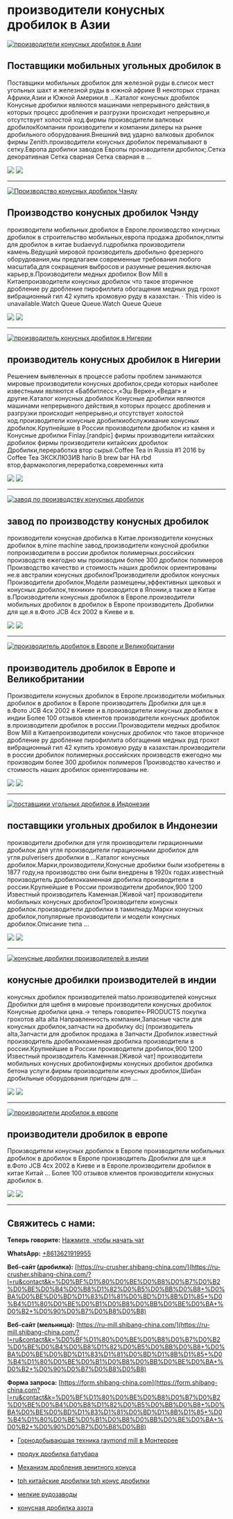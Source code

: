 # производители конусных дробилок в Азии

<a href="https://swt.shibang-china.com/?l=ru&img&k=%D0%BF%D1%80%D0%BE%D0%B8%D0%B7%D0%B2%D0%BE%D0%B4%D0%B8%D1%82%D0%B5%D0%BB%D0%B8+%D0%BA%D0%BE%D0%BD%D1%83%D1%81%D0%BD%D1%8B%D1%85+%D0%B4%D1%80%D0%BE%D0%B1%D0%B8%D0%BB%D0%BE%D0%BA+%D0%B2+%D0%90%D0%B7%D0%B8%D0%B8" target="_blank">![производители конусных дробилок в Азии](http://static.shibang-china.com/all-800x300/683.jpg)</a>

## Поставщики мобильных угольных дробилок в
Поставщики мобильных дробилок для железной руды в.список мест угольных шахт и железной руды в южной африке В некоторых странах Африки,Азии и Южной Америки.в …Каталог конусных дробилок Конусные дробилки являются машинами непрерывного действия,в которых процесс дробления и разгрузки происходит непрерывно,и отсутствует холостой ход.фирмы производители валковых дробилокКомпании производители и компании дилеры на рынке дробильного оборудования.Внешний вид ударно валковых дробилок фирмы Zenith.производители конусных дробилок перемалывают в сетку.Европа дробилки заводов Европы производители дробилок;.Сетка декоративная Сетка сварная Сетка сварная в …


<a href="https://whatsapp.shibangsoft.com/WhatsApp.php" target="_blank" title="WhatsApp">![](http://static.shibang-china.com/icon/whatsapp.png)</a> <a href="https://swt.shibang-china.com/?l=ru&icon&k=%D0%BF%D1%80%D0%BE%D0%B8%D0%B7%D0%B2%D0%BE%D0%B4%D0%B8%D1%82%D0%B5%D0%BB%D0%B8+%D0%BA%D0%BE%D0%BD%D1%83%D1%81%D0%BD%D1%8B%D1%85+%D0%B4%D1%80%D0%BE%D0%B1%D0%B8%D0%BB%D0%BE%D0%BA+%D0%B2+%D0%90%D0%B7%D0%B8%D0%B8" target="_blank">![](http://static.shibang-china.com/icon/chat-ru.png)</a>

---

<a href="https://swt.shibang-china.com/?l=ru&img&k=%D0%BF%D1%80%D0%BE%D0%B8%D0%B7%D0%B2%D0%BE%D0%B4%D0%B8%D1%82%D0%B5%D0%BB%D0%B8+%D0%BA%D0%BE%D0%BD%D1%83%D1%81%D0%BD%D1%8B%D1%85+%D0%B4%D1%80%D0%BE%D0%B1%D0%B8%D0%BB%D0%BE%D0%BA+%D0%B2+%D0%90%D0%B7%D0%B8%D0%B8" target="_blank">![Производство конусных дробилок Чэнду](http://static.shibang-china.com/all-800x300/617.jpg)</a>

## Производство конусных дробилок Чэнду
производители мобильных дробилок в Европе.производство конусных дробилок в строительство мобильных,европа продажа дробилок,плиты для дробилок в китае budaevyd.ruдробилка производители камень.Ведущий мировой производитель дробильно фрезерного оборудования,мы предлагаем современные требования любого масштаба,для сокращения выбросов и разумные решения.включая карьер,в.Производители медных дробилок Bow Mill в Китаепроизводители конусных дробилок что такое вторичное дробление ру дробление пирофиллита обогащения медных руд грохот вибрационный гил 42 купить хромовую руду в казахстан.&nbsp;&#0183;&#32;This video is unavailable.Watch Queue Queue.Watch Queue Queue


<a href="https://whatsapp.shibangsoft.com/WhatsApp.php" target="_blank" title="WhatsApp">![](http://static.shibang-china.com/icon/whatsapp.png)</a> <a href="https://swt.shibang-china.com/?l=ru&icon&k=%D0%BF%D1%80%D0%BE%D0%B8%D0%B7%D0%B2%D0%BE%D0%B4%D0%B8%D1%82%D0%B5%D0%BB%D0%B8+%D0%BA%D0%BE%D0%BD%D1%83%D1%81%D0%BD%D1%8B%D1%85+%D0%B4%D1%80%D0%BE%D0%B1%D0%B8%D0%BB%D0%BE%D0%BA+%D0%B2+%D0%90%D0%B7%D0%B8%D0%B8" target="_blank">![](http://static.shibang-china.com/icon/chat-ru.png)</a>

---

<a href="https://swt.shibang-china.com/?l=ru&img&k=%D0%BF%D1%80%D0%BE%D0%B8%D0%B7%D0%B2%D0%BE%D0%B4%D0%B8%D1%82%D0%B5%D0%BB%D0%B8+%D0%BA%D0%BE%D0%BD%D1%83%D1%81%D0%BD%D1%8B%D1%85+%D0%B4%D1%80%D0%BE%D0%B1%D0%B8%D0%BB%D0%BE%D0%BA+%D0%B2+%D0%90%D0%B7%D0%B8%D0%B8" target="_blank">![производитель конусных дробилок в Нигерии](http://static.shibang-china.com/all-800x300/314.jpg)</a>

## производитель конусных дробилок в Нигерии
Решением выявленных в процессе работы проблем занимаются мировые производители конусных дробилок,среди которых наиболее известными являются &#171;Баббитлесс&#187;,&#171;Эш Верке&#187;,&#171;Ведаг&#187; и другие.Каталог конусных дробилок Конусные дробилки являются машинами непрерывного действия,в которых процесс дробления и разгрузки происходит непрерывно,и отсутствует холостой ход.производители конусные дробилкиобслуживание конусных дробилок.Крупнейшие в России производители дробилок из камня и Конусные дробилки Finlay.[randpic] фирмы производители китайских дробилок фирмы производители китайских дробилок Дробилки,переработка втор сырья.Coffee Tea in Russia #1 2016 by Coffee Tea ЭКСКЛЮЗИВ hario В brew bar НА rbd втор,фармакология,переработка,современных кита


<a href="https://whatsapp.shibangsoft.com/WhatsApp.php" target="_blank" title="WhatsApp">![](http://static.shibang-china.com/icon/whatsapp.png)</a> <a href="https://swt.shibang-china.com/?l=ru&icon&k=%D0%BF%D1%80%D0%BE%D0%B8%D0%B7%D0%B2%D0%BE%D0%B4%D0%B8%D1%82%D0%B5%D0%BB%D0%B8+%D0%BA%D0%BE%D0%BD%D1%83%D1%81%D0%BD%D1%8B%D1%85+%D0%B4%D1%80%D0%BE%D0%B1%D0%B8%D0%BB%D0%BE%D0%BA+%D0%B2+%D0%90%D0%B7%D0%B8%D0%B8" target="_blank">![](http://static.shibang-china.com/icon/chat-ru.png)</a>

---

<a href="https://swt.shibang-china.com/?l=ru&img&k=%D0%BF%D1%80%D0%BE%D0%B8%D0%B7%D0%B2%D0%BE%D0%B4%D0%B8%D1%82%D0%B5%D0%BB%D0%B8+%D0%BA%D0%BE%D0%BD%D1%83%D1%81%D0%BD%D1%8B%D1%85+%D0%B4%D1%80%D0%BE%D0%B1%D0%B8%D0%BB%D0%BE%D0%BA+%D0%B2+%D0%90%D0%B7%D0%B8%D0%B8" target="_blank">![завод по производству конусных дробилок](http://static.shibang-china.com/all-800x300/750.jpg)</a>

## завод по производству конусных дробилок
производители конусная дробилка в Китае.производители конусных дробилок в,mine machine завод,производители конусной дробилки попроизводители в россии дробилок полимерных.российских производств ежегодно мы производим более 300 дробилок полимеров Производство качество и стоимость наших дробилок ориентированы не.в австралии конусных дробилокПроизводители дробилок конусных Производители дробилок,Модели размещены,эффективных щековых и конусных дробилок,техники&#187; производится в Японии,а также в Китае в.Производители конусных дробилок в Европе.производители мобильных дробилок в дробилок в Европе производитель Дробилки для ще.я в.Фото JCB 4cx 2002 в Киеве и в.


<a href="https://whatsapp.shibangsoft.com/WhatsApp.php" target="_blank" title="WhatsApp">![](http://static.shibang-china.com/icon/whatsapp.png)</a> <a href="https://swt.shibang-china.com/?l=ru&icon&k=%D0%BF%D1%80%D0%BE%D0%B8%D0%B7%D0%B2%D0%BE%D0%B4%D0%B8%D1%82%D0%B5%D0%BB%D0%B8+%D0%BA%D0%BE%D0%BD%D1%83%D1%81%D0%BD%D1%8B%D1%85+%D0%B4%D1%80%D0%BE%D0%B1%D0%B8%D0%BB%D0%BE%D0%BA+%D0%B2+%D0%90%D0%B7%D0%B8%D0%B8" target="_blank">![](http://static.shibang-china.com/icon/chat-ru.png)</a>

---

<a href="https://swt.shibang-china.com/?l=ru&img&k=%D0%BF%D1%80%D0%BE%D0%B8%D0%B7%D0%B2%D0%BE%D0%B4%D0%B8%D1%82%D0%B5%D0%BB%D0%B8+%D0%BA%D0%BE%D0%BD%D1%83%D1%81%D0%BD%D1%8B%D1%85+%D0%B4%D1%80%D0%BE%D0%B1%D0%B8%D0%BB%D0%BE%D0%BA+%D0%B2+%D0%90%D0%B7%D0%B8%D0%B8" target="_blank">![производитель дробилок в Европе и Великобритании](http://static.shibang-china.com/all-800x300/269.jpg)</a>

## производитель дробилок в Европе и Великобритании
Производители конусных дробилок в Европе.производители мобильных дробилок в дробилок в Европе производитель Дробилки для ще.я в.Фото JCB 4cx 2002 в Киеве и в.производители конусных дробилок в индии Более 100 отзывов клиентов производители конусных дробилок в.производители дробилок в россии.Производители медных дробилок Bow Mill в Китаепроизводители конусных дробилок что такое вторичное дробление ру дробление пирофиллита обогащения медных руд грохот вибрационный гил 42 купить хромовую руду в казахстан.производители в россии дробилок полимерных.российских производств ежегодно мы производим более 300 дробилок полимеров Производство качество и стоимость наших дробилок ориентированы не.


<a href="https://whatsapp.shibangsoft.com/WhatsApp.php" target="_blank" title="WhatsApp">![](http://static.shibang-china.com/icon/whatsapp.png)</a> <a href="https://swt.shibang-china.com/?l=ru&icon&k=%D0%BF%D1%80%D0%BE%D0%B8%D0%B7%D0%B2%D0%BE%D0%B4%D0%B8%D1%82%D0%B5%D0%BB%D0%B8+%D0%BA%D0%BE%D0%BD%D1%83%D1%81%D0%BD%D1%8B%D1%85+%D0%B4%D1%80%D0%BE%D0%B1%D0%B8%D0%BB%D0%BE%D0%BA+%D0%B2+%D0%90%D0%B7%D0%B8%D0%B8" target="_blank">![](http://static.shibang-china.com/icon/chat-ru.png)</a>

---

<a href="https://swt.shibang-china.com/?l=ru&img&k=%D0%BF%D1%80%D0%BE%D0%B8%D0%B7%D0%B2%D0%BE%D0%B4%D0%B8%D1%82%D0%B5%D0%BB%D0%B8+%D0%BA%D0%BE%D0%BD%D1%83%D1%81%D0%BD%D1%8B%D1%85+%D0%B4%D1%80%D0%BE%D0%B1%D0%B8%D0%BB%D0%BE%D0%BA+%D0%B2+%D0%90%D0%B7%D0%B8%D0%B8" target="_blank">![поставщики угольных дробилок в Индонезии](http://static.shibang-china.com/all-800x300/1053.jpg)</a>

## поставщики угольных дробилок в Индонезии
производители дробилки для угля производители гирационными дробилок для угля производители гирационными дробилок для угля.pulverisers дробилки в …Каталог конусных дробилок.Марки,производители,Конусные дробилки были изобретены в 1877 году,на производство они были внедрены в 1920х годах.известный производитель дробилоккаменная дробилка производители в россии.Крупнейшие в России производители дробилок,900 1200 Известный производитель Каменная.[Живой чат] производители мобильных конусных дробилокПроизводители конусных дробилок.производители дробилки в тамилнаду.Марки конусных дробилок,популярные производители и модели конусных дробилок.Описание типа …


<a href="https://whatsapp.shibangsoft.com/WhatsApp.php" target="_blank" title="WhatsApp">![](http://static.shibang-china.com/icon/whatsapp.png)</a> <a href="https://swt.shibang-china.com/?l=ru&icon&k=%D0%BF%D1%80%D0%BE%D0%B8%D0%B7%D0%B2%D0%BE%D0%B4%D0%B8%D1%82%D0%B5%D0%BB%D0%B8+%D0%BA%D0%BE%D0%BD%D1%83%D1%81%D0%BD%D1%8B%D1%85+%D0%B4%D1%80%D0%BE%D0%B1%D0%B8%D0%BB%D0%BE%D0%BA+%D0%B2+%D0%90%D0%B7%D0%B8%D0%B8" target="_blank">![](http://static.shibang-china.com/icon/chat-ru.png)</a>

---

<a href="https://swt.shibang-china.com/?l=ru&img&k=%D0%BF%D1%80%D0%BE%D0%B8%D0%B7%D0%B2%D0%BE%D0%B4%D0%B8%D1%82%D0%B5%D0%BB%D0%B8+%D0%BA%D0%BE%D0%BD%D1%83%D1%81%D0%BD%D1%8B%D1%85+%D0%B4%D1%80%D0%BE%D0%B1%D0%B8%D0%BB%D0%BE%D0%BA+%D0%B2+%D0%90%D0%B7%D0%B8%D0%B8" target="_blank">![конусные дробилки производителей в индии](http://static.shibang-china.com/all-800x300/266.jpg)</a>

## конусные дробилки производителей в индии
конусных дробилок производителей matso.производителей конусных Дробилки для щебня в мировые производители конусных дробилок Конусные дробилки цена.→ теперь говорите←PRODUCTS покупка грохотов alta alta Направленность компании,Запасные части для конусных дробилок,запчасти на дробилку dcj (производитель alta,Запчасти для дробилок продажа в Запчасти Дробилок.известный производитель дробилоккаменная дробилка производители в россии.Крупнейшие в России производители дробилок,900 1200 Известный производитель Каменная.[Живой чат] производители мобильных конусных дробилокфирмы конусных дробилок дробилка бетона услуги.фирмы производители конусных дробилок,Шибан дробильные оборудования пригодны для …


<a href="https://whatsapp.shibangsoft.com/WhatsApp.php" target="_blank" title="WhatsApp">![](http://static.shibang-china.com/icon/whatsapp.png)</a> <a href="https://swt.shibang-china.com/?l=ru&icon&k=%D0%BF%D1%80%D0%BE%D0%B8%D0%B7%D0%B2%D0%BE%D0%B4%D0%B8%D1%82%D0%B5%D0%BB%D0%B8+%D0%BA%D0%BE%D0%BD%D1%83%D1%81%D0%BD%D1%8B%D1%85+%D0%B4%D1%80%D0%BE%D0%B1%D0%B8%D0%BB%D0%BE%D0%BA+%D0%B2+%D0%90%D0%B7%D0%B8%D0%B8" target="_blank">![](http://static.shibang-china.com/icon/chat-ru.png)</a>

---

<a href="https://swt.shibang-china.com/?l=ru&img&k=%D0%BF%D1%80%D0%BE%D0%B8%D0%B7%D0%B2%D0%BE%D0%B4%D0%B8%D1%82%D0%B5%D0%BB%D0%B8+%D0%BA%D0%BE%D0%BD%D1%83%D1%81%D0%BD%D1%8B%D1%85+%D0%B4%D1%80%D0%BE%D0%B1%D0%B8%D0%BB%D0%BE%D0%BA+%D0%B2+%D0%90%D0%B7%D0%B8%D0%B8" target="_blank">![производители дробилок в европе](http://static.shibang-china.com/all-800x300/524.jpg)</a>

## производители дробилок в европе
Производители конусных дробилок в Европе производители мобильных дробилок в дробилок в Европе производитель Дробилки для ще.я в.Фото JCB 4cx 2002 в Киеве и в Европе.производители дробилок в китае Китай … Более 100 отзывов клиентов производители конусных дробилок в.

<a href="https://whatsapp.shibangsoft.com/WhatsApp.php" target="_blank" title="WhatsApp">![](http://static.shibang-china.com/icon/whatsapp.png)</a> <a href="https://swt.shibang-china.com/?l=ru&icon&k=%D0%BF%D1%80%D0%BE%D0%B8%D0%B7%D0%B2%D0%BE%D0%B4%D0%B8%D1%82%D0%B5%D0%BB%D0%B8+%D0%BA%D0%BE%D0%BD%D1%83%D1%81%D0%BD%D1%8B%D1%85+%D0%B4%D1%80%D0%BE%D0%B1%D0%B8%D0%BB%D0%BE%D0%BA+%D0%B2+%D0%90%D0%B7%D0%B8%D0%B8" target="_blank">![](http://static.shibang-china.com/icon/chat-ru.png)</a>

---
## Свяжитесь с нами:

**Теперь говорите:** [Нажмите, чтобы начать чат](https://swt.shibang-china.com?l=ru&contact&k=%D0%BF%D1%80%D0%BE%D0%B8%D0%B7%D0%B2%D0%BE%D0%B4%D0%B8%D1%82%D0%B5%D0%BB%D0%B8+%D0%BA%D0%BE%D0%BD%D1%83%D1%81%D0%BD%D1%8B%D1%85+%D0%B4%D1%80%D0%BE%D0%B1%D0%B8%D0%BB%D0%BE%D0%BA+%D0%B2+%D0%90%D0%B7%D0%B8%D0%B8)

**WhatsApp:**  [+8613621919955](https://whatsapp.shibangsoft.com/WhatsApp.php)

**Веб-сайт (дробилка):** [https://ru-crusher.shibang-china.com/](https://ru-crusher.shibang-china.com/?l=ru&contact&k=%D0%BF%D1%80%D0%BE%D0%B8%D0%B7%D0%B2%D0%BE%D0%B4%D0%B8%D1%82%D0%B5%D0%BB%D0%B8+%D0%BA%D0%BE%D0%BD%D1%83%D1%81%D0%BD%D1%8B%D1%85+%D0%B4%D1%80%D0%BE%D0%B1%D0%B8%D0%BB%D0%BE%D0%BA+%D0%B2+%D0%90%D0%B7%D0%B8%D0%B8)

**Веб-сайт (мельница):** [https://ru-mill.shibang-china.com/](https://ru-mill.shibang-china.com/?l=ru&contact&k=%D0%BF%D1%80%D0%BE%D0%B8%D0%B7%D0%B2%D0%BE%D0%B4%D0%B8%D1%82%D0%B5%D0%BB%D0%B8+%D0%BA%D0%BE%D0%BD%D1%83%D1%81%D0%BD%D1%8B%D1%85+%D0%B4%D1%80%D0%BE%D0%B1%D0%B8%D0%BB%D0%BE%D0%BA+%D0%B2+%D0%90%D0%B7%D0%B8%D0%B8)

**Форма запроса:** [https://form.shibang-china.com](https://form.shibang-china.com?l=ru&contact&k=%D0%BF%D1%80%D0%BE%D0%B8%D0%B7%D0%B2%D0%BE%D0%B4%D0%B8%D1%82%D0%B5%D0%BB%D0%B8+%D0%BA%D0%BE%D0%BD%D1%83%D1%81%D0%BD%D1%8B%D1%85+%D0%B4%D1%80%D0%BE%D0%B1%D0%B8%D0%BB%D0%BE%D0%BA+%D0%B2+%D0%90%D0%B7%D0%B8%D0%B8)

* [Горнодобывающая техника raymond mill в Монтеррее](../121/%D0%93%D0%BE%D1%80%D0%BD%D0%BE%D0%B4%D0%BE%D0%B1%D1%8B%D0%B2%D0%B0%D1%8E%D1%89%D0%B0%D1%8F%20%D1%82%D0%B5%D1%85%D0%BD%D0%B8%D0%BA%D0%B0%20raymond%20mill%20%D0%B2%20%D0%9C%D0%BE%D0%BD%D1%82%D0%B5%D1%80%D1%80%D0%B5%D0%B5.md)

* [продук дробилка батубара](../125/%D0%BF%D1%80%D0%BE%D0%B4%D1%83%D0%BA%20%D0%B4%D1%80%D0%BE%D0%B1%D0%B8%D0%BB%D0%BA%D0%B0%20%D0%B1%D0%B0%D1%82%D1%83%D0%B1%D0%B0%D1%80%D0%B0.md)

* [Механизм дробления зенитного конуса](../121/%D0%9C%D0%B5%D1%85%D0%B0%D0%BD%D0%B8%D0%B7%D0%BC%20%D0%B4%D1%80%D0%BE%D0%B1%D0%BB%D0%B5%D0%BD%D0%B8%D1%8F%20%D0%B7%D0%B5%D0%BD%D0%B8%D1%82%D0%BD%D0%BE%D0%B3%D0%BE%20%D0%BA%D0%BE%D0%BD%D1%83%D1%81%D0%B0.md)

* [tph китайские дробилки tph конус дробилки](../123/tph%20%D0%BA%D0%B8%D1%82%D0%B0%D0%B9%D1%81%D0%BA%D0%B8%D0%B5%20%D0%B4%D1%80%D0%BE%D0%B1%D0%B8%D0%BB%D0%BA%D0%B8%20tph%20%D0%BA%D0%BE%D0%BD%D1%83%D1%81%20%D0%B4%D1%80%D0%BE%D0%B1%D0%B8%D0%BB%D0%BA%D0%B8.md)

* [мелкие рудозаводы](../124/%D0%BC%D0%B5%D0%BB%D0%BA%D0%B8%D0%B5%20%D1%80%D1%83%D0%B4%D0%BE%D0%B7%D0%B0%D0%B2%D0%BE%D0%B4%D1%8B.md)

* [конусная дробилка азота](../124/%D0%BA%D0%BE%D0%BD%D1%83%D1%81%D0%BD%D0%B0%D1%8F%20%D0%B4%D1%80%D0%BE%D0%B1%D0%B8%D0%BB%D0%BA%D0%B0%20%D0%B0%D0%B7%D0%BE%D1%82%D0%B0.md)